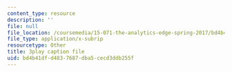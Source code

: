 ```yaml
---
content_type: resource
description: ''
file: null
file_location: /coursemedia/15-071-the-analytics-edge-spring-2017/bd4b41dfd4837687dba5cecd3ddb255f_E16wcCKx89w.srt
file_type: application/x-subrip
resourcetype: Other
title: 3play caption file
uid: bd4b41df-d483-7687-dba5-cecd3ddb255f
---
```

